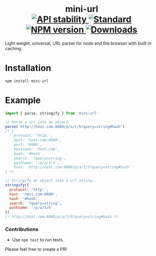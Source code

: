 <h1 align="center">
  <!-- Logo -->
  <br/>
  mini-url
	<br/>

  <!-- Stability -->
  <a href="https://nodejs.org/api/documentation.html#documentation_stability_index">
    <img src="https://img.shields.io/badge/stability-stable-brightgreen.svg?style=flat-square" alt="API stability"/>
  </a>
  <!-- Standard -->
  <a href="https://github.com/feross/standard">
    <img src="https://img.shields.io/badge/code%20style-standard-brightgreen.svg?style=flat-square" alt="Standard"/>
  </a>
  <!-- NPM version -->
  <a href="https://npmjs.org/package/mini-url">
    <img src="https://img.shields.io/npm/v/mini-url.svg?style=flat-square" alt="NPM version"/>
  </a>
  <!-- Downloads -->
  <a href="https://npmjs.org/package/mini-url">
    <img src="https://img.shields.io/npm/dm/mini-url.svg?style=flat-square" alt="Downloads"/>
  </a>
</h1>

Light weight, universal, URL parser for node and the browser with built in caching.

# Installation

```console
npm install mini-url
```

# Example

```javascript
import { parse, stringify } from 'mini-url'

// Parse a url into an object.
parse('http://host.com:8080/p/a/t/h?query=string#hash')
/* {
    protocol: 'http:',
    host: 'host.com:8080',
    port: '8080',
    hostname: 'host.com',
    hash: '#hash',
    search: '?query=string',
    pathname: '/p/a/t/h',
    href: 'http://host.com:8080/p/a/t/h?query=string#hash'
} */

// Stringify an object into a url string.
stringify({
  protocol: 'http:',
  host: 'host.com:8080',
  hash: '#hash',
  search: '?query=string',
  pathname: '/p/a/t/h'
})
/* http://host.com:8080/p/a/t/h?query=string#hash */
```

### Contributions

* Use `npm test` to run tests.

Please feel free to create a PR!

